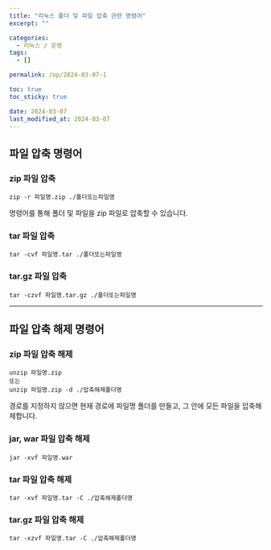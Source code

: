 ```yaml
---
title: "리눅스 폴더 및 파일 압축 관련 명령어"
excerpt: ""

categories:
  - 리눅스 / 운영
tags:
  - []

permalink: /op/2024-03-07-1

toc: true
toc_sticky: true

date: 2024-03-07
last_modified_at: 2024-03-07
---
```


## 파일 압축 명령어

### zip 파일 압축
```
zip -r 파일명.zip ./폴더또는파일명
```
명령어를 통해 폴더 및 파일을 zip 파일로 압축할 수 있습니다.

### tar 파일 압축
```
tar -cvf 파일명.tar ./폴더또는파일명
```

### tar.gz 파일 압축
```
tar -czvf 파일명.tar.gz ./폴더또는파일명
```

---

## 파일 압축 해제 명령어

### zip 파일 압축 해제
```
unzip 파일명.zip
또는
unzip 파일명.zip -d ./압축해제폴더명
```
경로를 지정하지 않으면 현재 경로에 파일명 폴더를 만들고, 그 안에 모든 파일을 압축해제합니다.

### jar, war 파일 압축 해제
```
jar -xvf 파일명.war
```

### tar 파일 압축 해제
```
tar -xvf 파일명.tar -C ./압축해제폴더명
```

### tar.gz 파일 압축 해제
```
tar -xzvf 파일명.tar -C ./압축해제폴더명
```
